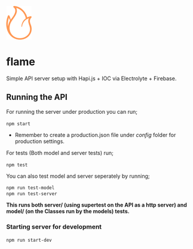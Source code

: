![flame icon](flame.png)

# flame
Simple API server setup with Hapi.js + IOC via Electrolyte + Firebase.

## Running the API

For running the server under production you can run;

`npm start`

* Remember to create a production.json file under *config* folder for production settings.

For tests (Both model and server tests) run;

`npm test`

You can also test model and server seperately by running;

```
npm run test-model
npm run test-server
```

**This runs both server/ (using supertest on the API as a http server) and model/ (on the Classes run by the models) tests.**

### Starting server for development
`npm run start-dev`
